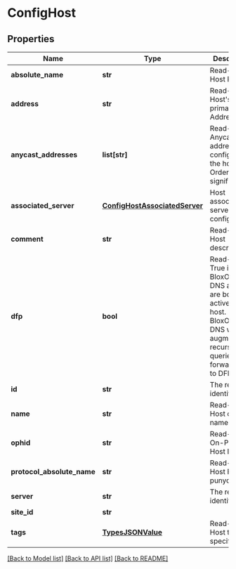 # ConfigHost

## Properties
Name | Type | Description | Notes
------------ | ------------- | ------------- | -------------
**absolute_name** | **str** | Read-write. Host FQDN. | [optional] 
**address** | **str** | Read-only. Host&#39;s primary IP Address. | [optional] 
**anycast_addresses** | **list[str]** | Read-only. Anycast address configured to the host. Order is not significant. | [optional] 
**associated_server** | [**ConfigHostAssociatedServer**](ConfigHostAssociatedServer.md) | Host associated server configuration. | [optional] 
**comment** | **str** | Read-only. Host description. | [optional] 
**dfp** | **bool** | Read-only. True if BloxOne DDI DNS and DFP are both active on the host. If so, BloxOne DDI DNS will augment recursive queries and forward them to DFP. | [optional] 
**id** | **str** | The resource identifier. | [optional] 
**name** | **str** | Read-only. Host display name. | [optional] 
**ophid** | **str** | Read-only. On-Prem Host ID. | 
**protocol_absolute_name** | **str** | Read-only. Host FQDN in punycode. | [optional] 
**server** | **str** | The resource identifier. | [optional] 
**site_id** | **str** |  | [optional] 
**tags** | [**TypesJSONValue**](TypesJSONValue.md) | Read-only. Host tagging specifics. | [optional] 

[[Back to Model list]](../README.md#documentation-for-models) [[Back to API list]](../README.md#documentation-for-api-endpoints) [[Back to README]](../README.md)


